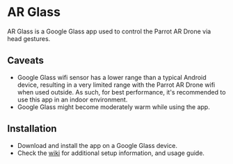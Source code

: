 # AR Glass
AR Glass is a Google Glass app used to control the Parrot AR Drone via head gestures.

## Caveats
- Google Glass wifi sensor has a lower range than a typical Android device,
resulting in a very limited range with the Parrot AR Drone wifi when used outside. As such,
for best performance, it's recommended to use this app in an indoor environment.
- Google Glass might become moderately warm while using the app.

## Installation
* Download and install the app on a Google Glass device.
* Check the [wiki](https://github.com/ne0fhyk/AR-Glass/wiki) for additional setup information, and usage guide.